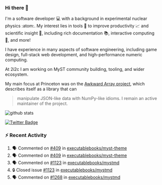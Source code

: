 ### Hi there 👋 

I'm a software developer 💻 with a background in experimental nuclear physics :atom:. My interest lies in tools :wrench: to improve productivity :chart_with_upwards_trend: and scientific insight :telescope:, including rich documentation 📚, interactive computing 🧮, and more! 

I have experience in many aspects of software engineering, including game design, full-stack web development, and high-performance numeric computing. 

At 2i2c I am working on MyST community building, tooling, and wider ecosystem. 

My main focus at Princeton was on the [Awkward Array project](awkward-array.org/), which describes itself as a library that can 
> manipulate JSON-like data with NumPy-like idioms. I remain an active maintainer of the project. 

![github stats](https://github-readme-stats.vercel.app/api?username=agoose77&show_icons=true&hide_rank=true&hide_title=true&bg_color=30,e76445,904e95&text_color=efe3ec&icon_color=efe3ec)
<!--
**agoose77/agoose77** is a ✨ _special_ ✨ repository because its `README.md` (this file) appears on your GitHub profile.

Here are some ideas to get you started:

- 🔭 I’m currently working on ...
- 🌱 I’m currently learning ...
- 👯 I’m looking to collaborate on ...
- 🤔 I’m looking for help with ...
- 💬 Ask me about ...
- 📫 How to reach me: ...
- 😄 Pronouns: ...
- ⚡ Fun fact: ...
-->

[![Twitter Badge](https://img.shields.io/twitter/follow/agoose77?style=flat-square&logo=Twitter&logoColor=white&color=cornflowerblue)](https://twitter.com/agoose77)

### :zap: Recent Activity

<!--START_SECTION:activity-->
1. 🗣 Commented on [#409](https://github.com/executablebooks/myst-theme/pull/409#issuecomment-2181344186) in [executablebooks/myst-theme](https://github.com/executablebooks/myst-theme)
2. 🗣 Commented on [#409](https://github.com/executablebooks/myst-theme/pull/409#issuecomment-2181325904) in [executablebooks/myst-theme](https://github.com/executablebooks/myst-theme)
3. 🗣 Commented on [#1123](https://github.com/executablebooks/mystmd/issues/1123#issuecomment-2181019712) in [executablebooks/mystmd](https://github.com/executablebooks/mystmd)
4. 🔒 Closed issue [#1123](https://github.com/executablebooks/mystmd/issues/1123) in [executablebooks/mystmd](https://github.com/executablebooks/mystmd)
5. 🗣 Commented on [#1268](https://github.com/executablebooks/mystmd/issues/1268#issuecomment-2181018386) in [executablebooks/mystmd](https://github.com/executablebooks/mystmd)
<!--END_SECTION:activity-->
